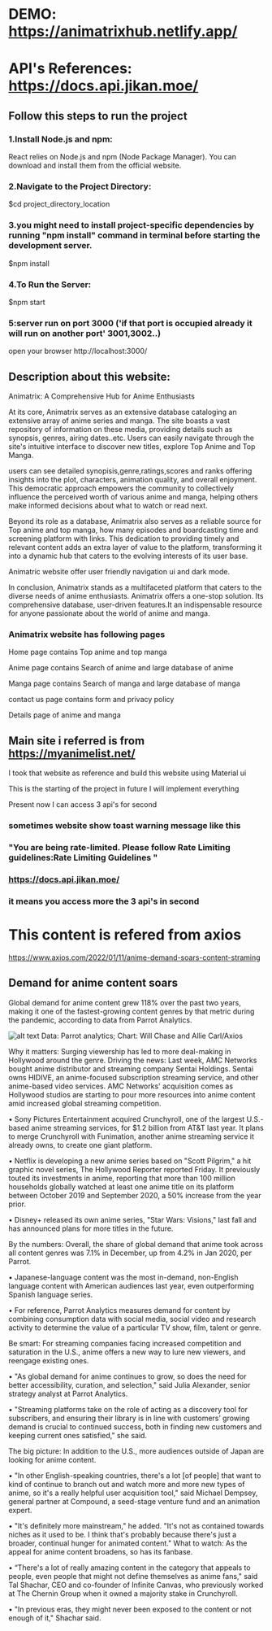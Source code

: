 # DEMO: https://animatrixhub.netlify.app/

# API's References: https://docs.api.jikan.moe/

## Follow this steps to run the project

### 1.Install Node.js and npm:

React relies on Node.js and npm (Node Package Manager). You can download and install them from the official website.

### 2.Navigate to the Project Directory:

$cd project_directory_location

### 3.you might need to install project-specific dependencies by running "npm install" command in terminal before starting the development server.

$npm install

### 4.To Run the Server:

$npm start

### 5:server run on port 3000 ('if that port is occupied already it will run on another port' 3001,3002..)

open your browser http://localhost:3000/

## Description about this website:
Animatrix: A Comprehensive Hub for Anime Enthusiasts

At its core, Animatrix serves as an extensive database cataloging an extensive array of anime series and manga. The site boasts a vast repository of information on these media, providing details such as synopsis, genres, airing dates..etc. Users can easily navigate through the site's intuitive interface to discover new titles, explore Top Anime and Top Manga.

users can see detailed synopisis,genre,ratings,scores and ranks offering insights into the plot, characters, animation quality, and overall enjoyment. This democratic approach empowers the community to collectively influence the perceived worth of various anime and manga, helping others make informed decisions about what to watch or read next.

Beyond its role as a database, Animatrix also serves as a reliable source for Top anime and top manga, how many episodes and boardcasting time and screening platform with links. This dedication to providing timely and relevant content adds an extra layer of value to the platform, transforming it into a dynamic hub that caters to the evolving interests of its user base.

Animatric website offer user friendly navigation ui and  dark mode.

In conclusion, Animatrix stands as a multifaceted platform that caters to the diverse needs of anime enthusiasts. Animatrix offers a one-stop solution. Its comprehensive database, user-driven features.It an indispensable resource for anyone passionate about the world of anime and manga.

### Animatrix website has following pages

Home page contains Top anime and top manga 

Anime page contains Search of anime and large database of anime

Manga page contains Search of manga and large database of manga

contact us page contains form and privacy policy

Details page of anime and manga

## Main site i referred is from https://myanimelist.net/

I took that website as reference and build this website using Material ui

This is the starting of the project in future I will implement everything

Present now I can access 3 api's for second

### sometimes website show toast warning message like this 
### "You are being rate-limited. Please follow Rate Limiting guidelines:Rate Limiting Guidelines "
### https://docs.api.jikan.moe/

### it means you access more the 3 api's in second

# This content is refered from axios

https://www.axios.com/2022/01/11/anime-demand-soars-content-straming

## Demand for anime content soars

Global demand for anime content grew 118% over the past two years, making it one of the fastest-growing content genres by that metric during the pandemic, according to data from Parrot Analytics.

![alt text](https://graphics.axios.com/2022-01-10-anime/images/2022-01-10-anime-desktop.png)
Data: Parrot analytics; Chart: Will Chase and Allie Carl/Axios

Why it matters: Surging viewership has led to more deal-making in Hollywood around the genre.
Driving the news: Last week, AMC Networks bought anime distributor and streaming company Sentai Holdings. Sentai owns HIDIVE, an anime-focused subscription streaming service, and other anime-based video services.
AMC Networks' acquisition comes as Hollywood studios are starting to pour more resources into anime content amid increased global streaming competition.

•	Sony Pictures Entertainment acquired Crunchyroll, one of the largest U.S.-based anime streaming services, for $1.2 billion from AT&T last year. It plans to merge Crunchyroll with Funimation, another anime streaming service it already owns, to create one giant platform.

•	Netflix is developing a new anime series based on "Scott Pilgrim," a hit graphic novel series, The Hollywood Reporter reported Friday. It previously touted its investments in anime, reporting that more than 100 million households globally watched at least one anime title on its platform between October 2019 and September 2020, a 50% increase from the year prior.

•	Disney+ released its own anime series, "Star Wars: Visions," last fall and has announced plans for more titles in the future.


By the numbers: Overall, the share of global demand that anime took across all content genres was 7.1% in December, up from 4.2% in Jan 2020, per Parrot.

•	Japanese-language content was the most in-demand, non-English language content with American audiences last year, even outperforming Spanish language series.

•	For reference, Parrot Analytics measures demand for content by combining consumption data with social media, social video and research activity to determine the value of a particular TV show, film, talent or genre.

Be smart: For streaming companies facing increased competition and saturation in the U.S., anime offers a new way to lure new viewers, and reengage existing ones.

•	"As global demand for anime continues to grow, so does the need for better accessibility, curation, and selection," said Julia Alexander, senior strategy analyst at Parrot Analytics.

•	"Streaming platforms take on the role of acting as a discovery tool for subscribers, and ensuring their library is in line with customers’ growing demand is crucial to continued success, both in finding new customers and keeping current ones satisfied," she said.

The big picture: In addition to the U.S., more audiences outside of Japan are looking for anime content.

•	"In other English-speaking countries, there's a lot [of people] that want to kind of continue to branch out and watch more and more new types of anime, so it's a really helpful user acquisition tool," said Michael Dempsey, general partner at Compound, a seed-stage venture fund and an animation expert.

•	"It's definitely more mainstream," he added. "It's not as contained towards niches as it used to be. I think that's probably because there's just a broader, continual hunger for animated content."
What to watch: As the appeal for anime content broadens, so has its fanbase.

•	“There's a lot of really amazing content in the category that appeals to people, even people that might not define themselves as anime fans," said Tal Shachar, CEO and co-founder of Infinite Canvas, who previously worked at The Chernin Group when it owned a majority stake in Crunchyroll.

•	"In previous eras, they might never been exposed to the content or not enough of it," Shachar said.

